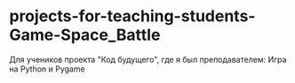 # projects-for-teaching-students-Game-Space_Battle
Для учеников проекта "Код будущего", где я был преподавателем: Игра на Python и Pygame
